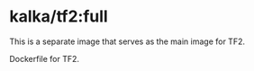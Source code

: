 # kalka/tf2:full

This is a separate image that serves as the main image for TF2.


Dockerfile for TF2.